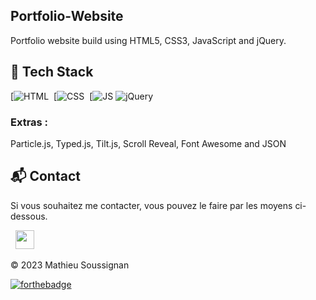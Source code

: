 ## Portfolio-Website

Portfolio website build using HTML5, CSS3, JavaScript and jQuery.

<!-- <a href="https://jigarsable.netlify.app/" target="_blank">**Visit Now** 🚀</a> -->

## 📌 Tech Stack

[![HTML](https://img.shields.io/badge/html5%20-%23E34F26.svg?&style=for-the-badge&logo=html5&logoColor=white)&nbsp;
[![CSS](https://img.shields.io/badge/css3%20-%231572B6.svg?&style=for-the-badge&logo=css3&logoColor=white)&nbsp;
[![JS](https://img.shields.io/badge/javascript%20-%23323330.svg?&style=for-the-badge&logo=javascript&logoColor=%23F7DF1E)
<img alt="jQuery" src="https://img.shields.io/badge/jquery-%230769AD.svg?style=for-the-badge&logo=jquery&logoColor=white"/>

### Extras :

Particle.js, Typed.js, Tilt.js, Scroll Reveal, Font Awesome and JSON

<h2>📬 Contact</h2>

Si vous souhaitez me contacter, vous pouvez le faire par les moyens ci-dessous.

&nbsp;&nbsp;<a href="https://www.linkedin.com/in/mathieu-soussignan-007a07158/"><img src="https://www.felberpr.com/wp-content/uploads/linkedin-logo.png" width="30"></img></a>

© 2023 Mathieu Soussignan

[![forthebadge](https://forthebadge.com/images/badges/built-with-love.svg)](https://forthebadge.com)
